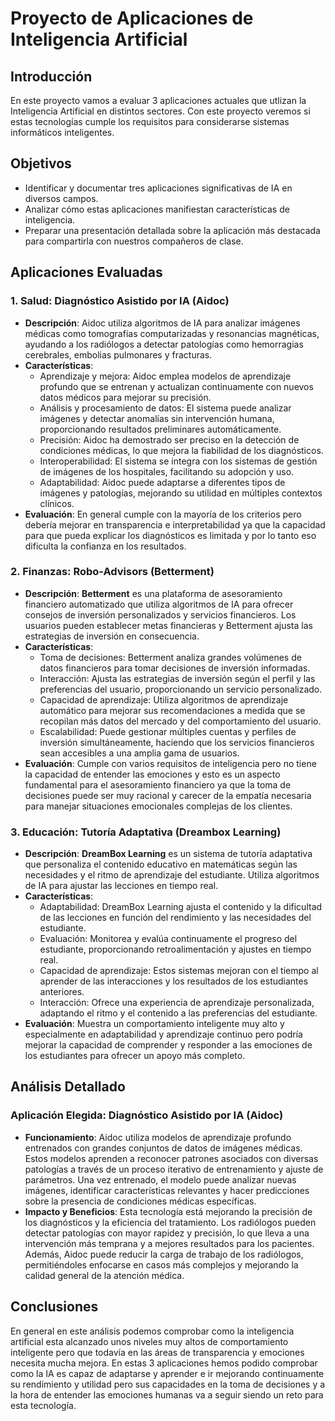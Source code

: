 # Proyecto de Aplicaciones de Inteligencia Artificial

## Introducción
En este proyecto vamos a evaluar 3 aplicaciones actuales que utlizan la Inteligencia Artificial en distintos sectores. Con este proyecto veremos si estas tecnologías cumple los requisitos para considerarse sistemas informáticos inteligentes.

## Objetivos
- Identificar y documentar tres aplicaciones significativas de IA en diversos campos.
- Analizar cómo estas aplicaciones manifiestan características de inteligencia.
- Preparar una presentación detallada sobre la aplicación más destacada para compartirla con nuestros compañeros de clase.

## Aplicaciones Evaluadas
### 1. **Salud: Diagnóstico Asistido por IA (Aidoc)**
- **Descripción**: Aidoc utiliza algoritmos de IA para analizar imágenes médicas como tomografías computarizadas y resonancias magnéticas, ayudando a los radiólogos a detectar patologías como hemorragias cerebrales, embolias pulmonares y fracturas.
- **Características**:
  - Aprendizaje y mejora: Aidoc emplea modelos de aprendizaje profundo que se entrenan y actualizan continuamente con nuevos datos médicos para mejorar su precisión.
  - Análisis y procesamiento de datos: El sistema puede analizar imágenes y detectar anomalías sin intervención humana, proporcionando resultados preliminares automáticamente.
  - Precisión: Aidoc ha demostrado ser preciso en la detección de condiciones médicas, lo que mejora la fiabilidad de los diagnósticos.
  - Interoperabilidad: El sistema se integra con los sistemas de gestión de imágenes de los hospitales, facilitando su adopción y uso.
  - Adaptabilidad: Aidoc puede adaptarse a diferentes tipos de imágenes y patologías, mejorando su utilidad en múltiples contextos clínicos.
- **Evaluación**: En general cumple con la mayoría de los criterios pero debería mejorar en transparencia e interpretabilidad ya que la capacidad para que pueda explicar los diagnósticos es limitada y por lo tanto eso dificulta la confianza en los resultados.  

### 2. **Finanzas: Robo-Advisors (Betterment)**
- **Descripción**: **Betterment** es una plataforma de asesoramiento financiero automatizado que utiliza algoritmos de IA para ofrecer consejos de inversión personalizados y servicios financieros. Los usuarios pueden establecer metas financieras y Betterment ajusta las estrategias de inversión en consecuencia.
- **Características**:
  - Toma de decisiones: Betterment analiza grandes volúmenes de datos financieros para tomar decisiones de inversión informadas.
  - Interacción: Ajusta las estrategias de inversión según el perfil y las preferencias del usuario, proporcionando un servicio personalizado.
  - Capacidad de aprendizaje: Utiliza algoritmos de aprendizaje automático para mejorar sus recomendaciones a medida que se recopilan más datos del mercado y del comportamiento del usuario.
  - Escalabilidad: Puede gestionar múltiples cuentas y perfiles de inversión simultáneamente, haciendo que los servicios financieros sean accesibles a una amplia gama de usuarios.
- **Evaluación**: Cumple con varios requisitos de inteligencia pero no tiene la capacidad de entender las emociones y esto es un aspecto fundamental para el asesoramiento financiero ya que la toma de decisiones puede ser muy racional y carecer de la empatía necesaria para manejar situaciones emocionales complejas de los clientes.

### 3. **Educación: Tutoría Adaptativa (Dreambox Learning)**
- **Descripción**: **DreamBox Learning** es un sistema de tutoría adaptativa que personaliza el contenido educativo en matemáticas según las necesidades y el ritmo de aprendizaje del estudiante. Utiliza algoritmos de IA para ajustar las lecciones en tiempo real.
- **Características**:
  - Adaptabilidad: DreamBox Learning ajusta el contenido y la dificultad de las lecciones en función del rendimiento y las necesidades del estudiante.
  - Evaluación: Monitorea y evalúa continuamente el progreso del estudiante, proporcionando retroalimentación y ajustes en tiempo real.
  - Capacidad de aprendizaje: Estos sistemas mejoran con el tiempo al aprender de las interacciones y los resultados de los estudiantes anteriores.
  - Interacción: Ofrece una experiencia de aprendizaje personalizada, adaptando el ritmo y el contenido a las preferencias del estudiante.
- **Evaluación**: Muestra un comportamiento inteligente muy alto y especialmente en adaptabilidad y aprendizaje continuo pero podría mejorar la capacidad de comprender y responder a las emociones de los estudiantes para ofrecer un apoyo más completo.

## Análisis Detallado
### Aplicación Elegida: Diagnóstico Asistido por IA (Aidoc)
- **Funcionamiento**: Aidoc utiliza modelos de aprendizaje profundo entrenados con grandes conjuntos de datos de imágenes médicas. Estos modelos aprenden a reconocer patrones asociados con diversas patologías a través de un proceso iterativo de entrenamiento y ajuste de parámetros. Una vez entrenado, el modelo puede analizar nuevas imágenes, identificar características relevantes y hacer predicciones sobre la presencia de condiciones médicas específicas.
- **Impacto y Beneficios**: Esta tecnología está mejorando la precisión de los diagnósticos y la eficiencia del tratamiento. Los radiólogos pueden detectar patologías con mayor rapidez y precisión, lo que lleva a una intervención más temprana y a mejores resultados para los pacientes. Además, Aidoc puede reducir la carga de trabajo de los radiólogos, permitiéndoles enfocarse en casos más complejos y mejorando la calidad general de la atención médica.

## Conclusiones
En general en este análisis podemos comprobar como la inteligencia artificial esta alcanzado unos niveles muy altos de comportamiento inteligente pero que todavía en las áreas de transparencia y emociones necesita mucha mejora. En estas 3 aplicaciones hemos podido comprobar como la IA es capaz de adaptarse y aprender e ir mejorando continuamente su rendimiento y utilidad pero sus capacidades en la toma de decisiones y a la hora de entender las emociones humanas va a seguir siendo un reto para esta tecnología.
